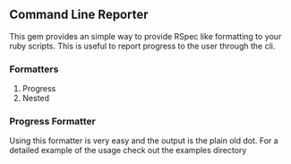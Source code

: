 ## Command Line Reporter

This gem provides an simple way to provide RSpec like formatting to your
ruby scripts.  This is useful to report progress to the user through the
cli.

### Formatters

1. Progress
1. Nested

### Progress Formatter

Using this formatter is very easy and the output is the plain old dot.
For a detailed example of the usage check out the examples directory
